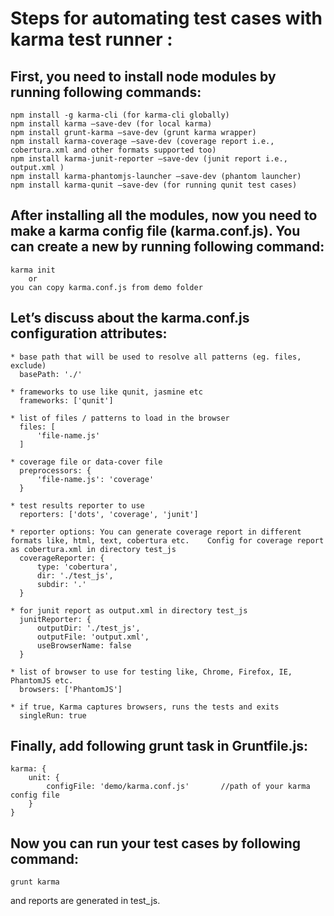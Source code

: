 # Steps for automating test cases with karma test runner :

## First, you need to install node modules by running following commands:
    npm install -g karma-cli (for karma-cli globally)
    npm install karma –save-dev (for local karma)
    npm install grunt-karma –save-dev (grunt karma wrapper)
    npm install karma-coverage –save-dev (coverage report i.e., cobertura.xml and other formats supported too)
    npm install karma-junit-reporter –save-dev (junit report i.e., output.xml )
    npm install karma-phantomjs-launcher –save-dev (phantom launcher)
    npm install karma-qunit –save-dev (for running qunit test cases)

## After installing all the modules, now you need to make a karma config file (karma.conf.js). You can create a new by running following command:
    karma init
        or
    you can copy karma.conf.js from demo folder

## Let’s discuss about the karma.conf.js configuration attributes:
      
    * base path that will be used to resolve all patterns (eg. files, exclude)
      basePath: './'
      
    * frameworks to use like qunit, jasmine etc
      frameworks: ['qunit']

    * list of files / patterns to load in the browser
      files: [
          'file-name.js'
      ]

    * coverage file or data-cover file
      preprocessors: {
          'file-name.js': 'coverage'
      }
    
    * test results reporter to use
      reporters: ['dots', 'coverage', 'junit']
    
    * reporter options: You can generate coverage report in different formats like, html, text, cobertura etc.    Config for coverage report as cobertura.xml in directory test_js
      coverageReporter: {
          type: 'cobertura',
          dir: './test_js',
          subdir: '.'
      } 
    
    * for junit report as output.xml in directory test_js
      junitReporter: {
          outputDir: './test_js',
          outputFile: 'output.xml',
          useBrowserName: false
      }
     
    * list of browser to use for testing like, Chrome, Firefox, IE, PhantomJS etc. 
      browsers: ['PhantomJS']
    
    * if true, Karma captures browsers, runs the tests and exits
      singleRun: true

## Finally, add following grunt task in Gruntfile.js:
    
    karma: {
        unit: {
            configFile: 'demo/karma.conf.js'       //path of your karma config file
        }
    }

## Now you can run your test cases by following command:
    
    grunt karma

and reports are generated in test_js.